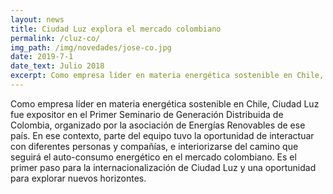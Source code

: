 ```yaml
---
layout: news
title: Ciudad Luz explora el mercado colombiano 
permalink: /cluz-co/
img_path: /img/novedades/jose-co.jpg
date: 2019-7-1
date_text: Julio 2018
excerpt: Como empresa líder en materia energética sostenible en Chile, Ciudad Luz fue expositor en el Primer Seminario de Generación Distribuida de Colombia...
---
```

Como empresa líder en materia energética sostenible en Chile, Ciudad Luz fue expositor en el Primer Seminario de Generación Distribuida de Colombia, organizado por la asociación de Energías Renovables de ese país. En ese contexto, parte del equipo tuvo la oportunidad de interactuar con diferentes personas y compañías, e interiorizarse del camino que seguirá el auto-consumo energético en el mercado colombiano. Es el primer paso para la internacionalización de Ciudad Luz y una oportunidad para explorar nuevos horizontes. 
